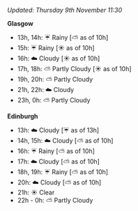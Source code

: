 *Updated: Thursday 9th November 11:30*

**Glasgow**

* 13h, 14h: :umbrella: Rainy [:partly_sunny: as of 10h]
* 15h: :umbrella: Rainy [:sunny: as of 10h]
* 16h: :cloud: Cloudy [:sunny: as of 10h]
* 17h, 18h: :partly_sunny: Partly Cloudy [:sunny: as of 10h]
* 19h, 20h: :partly_sunny: Partly Cloudy
* 21h, 22h: :cloud: Cloudy
* 23h, 0h: :partly_sunny: Partly Cloudy

**Edinburgh**

* 13h: :cloud: Cloudy [:umbrella: as of 13h]
* 14h, 15h: :cloud: Cloudy [:partly_sunny: as of 10h]
* 16h: :umbrella: Rainy [:partly_sunny: as of 10h]
* 17h: :cloud: Cloudy [:partly_sunny: as of 10h]
* 18h, 19h: :umbrella: Rainy [:partly_sunny: as of 10h]
* 20h: :cloud: Cloudy [:partly_sunny: as of 10h]
* 21h: :sunny: Clear
* 22h - 0h: :partly_sunny: Partly Cloudy
